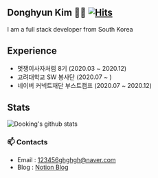 ## Donghyun Kim 👨‍💻 [![Hits](https://hits.seeyoufarm.com/api/count/incr/badge.svg?url=https%3A%2F%2Fgithub.com%2Fdooking&count_bg=%2379C83D&title_bg=%23555555&icon=icloud.svg&icon_color=%23E7E7E7&title=hits&edge_flat=false)](https://hits.seeyoufarm.com)
I am a full stack developer from South Korea

## Experience
- 멋쟁이사자처럼 8기 (2020.03 ~ 2020.12)
- 고려대학교 SW 봉사단 (2020.07 ~ )
- 네이버 커넥트재단 부스트캠프 (2020.07 ~ 2020.12) 

## Stats
![Dooking's github stats](https://github-readme-stats.vercel.app/api?username=dooking&show_icons=true)

### 📫 Contacts 

- Email : 123456ghghgh@naver.com
- Blog : [Notion Blog](https://www.notion.so/dooking/ca96e1b7b8f841d49729797969fc4325) 
